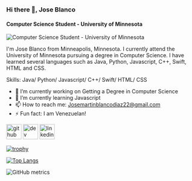 ### Hi there 👋, Jose Blanco
#### Computer Science Student - University of Minnesota
![Computer Science Student - University of Minnesota](https://arturssmirnovs.github.io/github-profile-readme-generator/images/banner.png)

I'm Jose Blanco from Minneapolis, Minnesota. I currently attend the University of Minnesota pursuing a degree in Computer Science. I have learned several languages such as Java, Python, Javascript, C++, Swift, HTML and CSS. 


Skills: Java/ Python/ Javascript/ C++/ Swift/ HTML/ CSS

- 🔭 I’m currently working on Getting a Degree in Computer Science 
- 🌱 I’m currently learning Javascript 
- 📫 How to reach me: Josemartinblancodiaz22@gmail.com 
- ⚡ Fun fact: I am Venezuelan! 


[<img src='https://cdn.jsdelivr.net/npm/simple-icons@3.0.1/icons/github.svg' alt='github' height='40'>](https://github.com/jmblanco22)  [<img src='https://cdn.jsdelivr.net/npm/simple-icons@3.0.1/icons/dev-dot-to.svg' alt='dev' height='40'>](https://dev.to/jmblanco22)  [<img src='https://cdn.jsdelivr.net/npm/simple-icons@3.0.1/icons/linkedin.svg' alt='linkedin' height='40'>](https://www.linkedin.com/in/joseblanco7/)  

[![trophy](https://github-profile-trophy.vercel.app/?username=jmblanco22)](https://github.com/ryo-ma/github-profile-trophy)

[![Top Langs](https://github-readme-stats.vercel.app/api/top-langs/?username=jmblanco22)](https://github.com/anuraghazra/github-readme-stats)

![GitHub metrics](https://metrics.lecoq.io/jmblanco22)  


